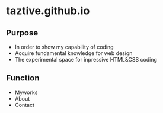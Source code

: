 # taztive.github.io
## Purpose
- In order to show my capability of coding
- Acquire fundamental knowledge for web design
- The experimental space for inpressive HTML&CSS coding
## Function
- Myworks
- About
- Contact
